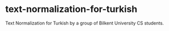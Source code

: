 # text-normalization-for-turkish
Text Normalization for Turkish by a group of Bilkent University CS students.
